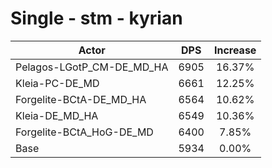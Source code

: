 # Single - stm - kyrian
| Actor | DPS | Increase |
|---|:---:|:---:|
|Pelagos-LGotP_CM-DE_MD_HA|6905|16.37%|
|Kleia-PC-DE_MD|6661|12.25%|
|Forgelite-BCtA-DE_MD_HA|6564|10.62%|
|Kleia-DE_MD_HA|6549|10.36%|
|Forgelite-BCtA_HoG-DE_MD|6400|7.85%|
|Base|5934|0.00%|

